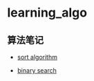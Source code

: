 # learning_algo
## 算法笔记
- [sort algorithm](https://github.com/zllrunning/learning_algo/blob/master/sort.py)

- [binary search](https://github.com/zllrunning/learning_algo/blob/master/bisearch.py)
